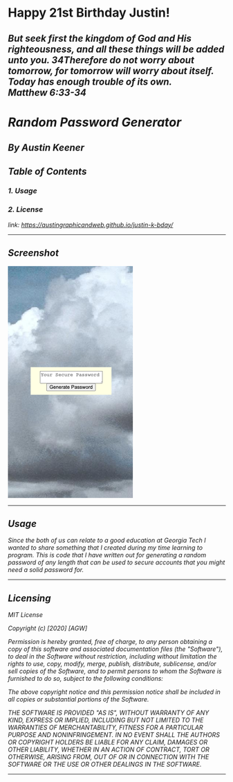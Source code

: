 # Happy 21st Birthday Justin!
## <i>But seek first the kingdom of God and His righteousness, and all these things will be added unto you. 34Therefore do not worry about tomorrow, for tomorrow will worry about itself. Today has enough trouble of its own.<br>Matthew 6:33-34<i>

# Random Password Generator
## By Austin Keener <br>
## Table of Contents
### 1. Usage <br>
### 2. License<br>

link: https://austingraphicandweb.github.io/justin-k-bday/
<hr>

## Screenshot

![screenshot](/assets/images/screen-shot.png)


<hr>


## Usage
<i>Since the both of us can relate to a good education at Georgia Tech I wanted to share something that I created during my time learning to program. This is code that I have written out for generating a random password of any length that can be used to secure accounts that you might need a solid password for.<i>
<hr>

## Licensing
<i>
MIT License

Copyright (c) [2020] [AGW]

Permission is hereby granted, free of charge, to any person obtaining a copy
of this software and associated documentation files (the "Software"), to deal
in the Software without restriction, including without limitation the rights
to use, copy, modify, merge, publish, distribute, sublicense, and/or sell
copies of the Software, and to permit persons to whom the Software is
furnished to do so, subject to the following conditions:

The above copyright notice and this permission notice shall be included in all
copies or substantial portions of the Software.

THE SOFTWARE IS PROVIDED "AS IS", WITHOUT WARRANTY OF ANY KIND, EXPRESS OR
IMPLIED, INCLUDING BUT NOT LIMITED TO THE WARRANTIES OF MERCHANTABILITY,
FITNESS FOR A PARTICULAR PURPOSE AND NONINFRINGEMENT. IN NO EVENT SHALL THE
AUTHORS OR COPYRIGHT HOLDERS BE LIABLE FOR ANY CLAIM, DAMAGES OR OTHER
LIABILITY, WHETHER IN AN ACTION OF CONTRACT, TORT OR OTHERWISE, ARISING FROM,
OUT OF OR IN CONNECTION WITH THE SOFTWARE OR THE USE OR OTHER DEALINGS IN THE
SOFTWARE.<i>
<hr>